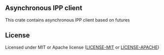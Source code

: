 ## Asynchronous IPP client

This crate contains asynchronous IPP client based on futures

## License

Licensed under MIT or Apache license ([LICENSE-MIT](https://opensource.org/licenses/MIT) or [LICENSE-APACHE](https://opensource.org/licenses/Apache-2.0))
